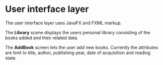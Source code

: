 # User interface layer

The user interface layer uses JavaFX and FXML markup.

The **Library** scene displays the users personal library consisting of the books added and their related data.

The **AddBook** screen lets the user add new books.
Currently the attributes are limit to title, author, publishing year, date of acquisition and reading state.
